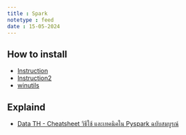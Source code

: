 ```yaml
---
title : Spark
notetype : feed
date : 15-05-2024
---
```


## How to install

- [Instruction](https://www.linkedin.com/pulse/install-apachespark-windows-nehal-bhagat-nbssc/)
- [Instruction2](https://medium.com/@maheshdeshmukh22/step-by-step-guide-on-pyspark-setup-windows-11-b60167d7b961)
- [winutils](https://github.com/cdarlint/winutils/tree/master)

## Explaind
- [Data TH - Cheatsheet วิธีใช้ และเทคนิคใน Pyspark ฉบับสมบูรณ์](https://blog.datath.com/cheatsheet-pyspark/)